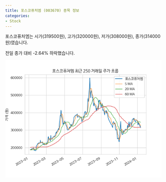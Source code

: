 ```yaml
---
title: 포스코퓨처엠 (003670) 종목 정보
categories:
- Stock
---
```


포스코퓨처엠는 시가(319500원), 고가(320000원), 저가(308000원), 종가(314000원)였습니다.

전일 종가 대비 -2.64% 하락했습니다.

<!-- more -->

![003670](/assets/stock_images/003670.png)